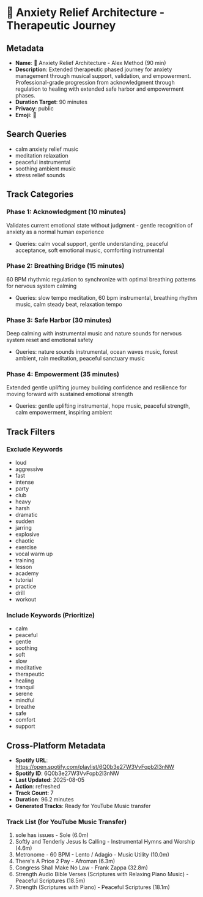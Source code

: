 # 🧘 Anxiety Relief Architecture - Therapeutic Journey

## Metadata

- **Name**: 🧘 Anxiety Relief Architecture - Alex Method (90 min)
- **Description**: Extended therapeutic phased journey for anxiety management through musical support, validation, and empowerment. Professional-grade progression from acknowledgment through regulation to healing with extended safe harbor and empowerment phases.
- **Duration Target**: 90 minutes
- **Privacy**: public
- **Emoji**: 🧘

## Search Queries

- calm anxiety relief music
- meditation relaxation
- peaceful instrumental
- soothing ambient music
- stress relief sounds

## Track Categories

### Phase 1: Acknowledgment (10 minutes)

Validates current emotional state without judgment - gentle recognition of anxiety as a normal human experience

- Queries: calm vocal support, gentle understanding, peaceful acceptance, soft emotional music, comforting instrumental

### Phase 2: Breathing Bridge (15 minutes)

60 BPM rhythmic regulation to synchronize with optimal breathing patterns for nervous system calming

- Queries: slow tempo meditation, 60 bpm instrumental, breathing rhythm music, calm steady beat, relaxation tempo

### Phase 3: Safe Harbor (30 minutes)

Deep calming with instrumental music and nature sounds for nervous system reset and emotional safety

- Queries: nature sounds instrumental, ocean waves music, forest ambient, rain meditation, peaceful sanctuary music

### Phase 4: Empowerment (35 minutes)

Extended gentle uplifting journey building confidence and resilience for moving forward with sustained emotional strength

- Queries: gentle uplifting instrumental, hope music, peaceful strength, calm empowerment, inspiring ambient

## Track Filters

### Exclude Keywords

- loud
- aggressive
- fast
- intense
- party
- club
- heavy
- harsh
- dramatic
- sudden
- jarring
- explosive
- chaotic
- exercise
- vocal warm up
- training
- lesson
- academy
- tutorial
- practice
- drill
- workout

### Include Keywords (Prioritize)

- calm
- peaceful
- gentle
- soothing
- soft
- slow
- meditative
- therapeutic
- healing
- tranquil
- serene
- mindful
- breathe
- safe
- comfort
- support

## Cross-Platform Metadata
- **Spotify URL**: https://open.spotify.com/playlist/6Q0b3e27W3VvFopb2l3nNW
- **Spotify ID**: 6Q0b3e27W3VvFopb2l3nNW
- **Last Updated**: 2025-08-05
- **Action**: refreshed
- **Track Count**: 7
- **Duration**: 96.2 minutes
- **Generated Tracks**: Ready for YouTube Music transfer

### Track List (for YouTube Music Transfer)
 1. sole has issues - Sole (6.0m)
 2. Softly and Tenderly Jesus Is Calling - Instrumental Hymns and Worship (4.6m)
 3. Metronome - 60 BPM - Lento / Adagio - Music Utility (10.0m)
 4. There's A Price 2 Pay - Afroman (6.3m)
 5. Congress Shall Make No Law - Frank Zappa (32.8m)
 6. Strength Audio Bible Verses (Scriptures with Relaxing Piano Music) - Peaceful Scriptures (18.5m)
 7. Strength (Scriptures with Piano) - Peaceful Scriptures (18.1m)
